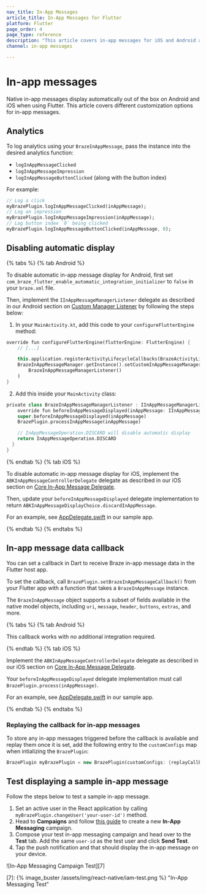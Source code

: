 ```yaml
---
nav_title: In-App Messages
article_title: In-App Messages for Flutter
platform: Flutter
page_order: 4
page_type: reference
description: "This article covers in-app messages for iOS and Android apps using Flutter, including customizing and logging analytics."
channel: in-app messages

---
```


# In-app messages

Native in-app messages display automatically out of the box on Android and iOS when using Flutter. This article covers different customization options for in-app messages.

## Analytics

To log analytics using your `BrazeInAppMessage`, pass the instance into the desired analytics function:
- `logInAppMessageClicked`
- `logInAppMessageImpression`
- `logInAppMessageButtonClicked` (along with the button index)

For example:
```dart
// Log a click
myBrazePlugin.logInAppMessageClicked(inAppMessage);
// Log an impression
myBrazePlugin.logInAppMessageImpression(inAppMessage);
// Log button index `0` being clicked
myBrazePlugin.logInAppMessageButtonClicked(inAppMessage, 0);
```

## Disabling automatic display

{% tabs %}
{% tab Android %}

To disable automatic in-app message display for Android, first set `com_braze_flutter_enable_automatic_integration_initializer` to `false` in your `braze.xml` file.

Then, implement the `IInAppMessageManagerListener` delegate as described in our Android section on [Custom Manager Listener][1] by following the steps below:

1. In your `MainActivity.kt`, add this code to your `configureFlutterEngine` method:
```dart
override fun configureFlutterEngine(flutterEngine: FlutterEngine) {
	// [...]

	this.application.registerActivityLifecycleCallbacks(BrazeActivityLifecycleCallbackListener())
	BrazeInAppMessageManager.getInstance().setCustomInAppMessageManagerListener(
	    BrazeInAppMessageManagerListener()
	)
}
```

2. Add this inside your `MainActivity` class:
```dart
private class BrazeInAppMessageManagerListener : IInAppMessageManagerListener {
	override fun beforeInAppMessageDisplayed(inAppMessage: IInAppMessage): InAppMessageOperation {
    super.beforeInAppMessageDisplayed(inAppMessage)
    BrazePlugin.processInAppMessage(inAppMessage)

    // InAppMessageOperation.DISCARD will disable automatic display
    return InAppMessageOperation.DISCARD
  }
}
```

{% endtab %}
{% tab iOS %}

To disable automatic in-app message display for iOS, implement the `ABKInAppMessageControllerDelegate` delegate as described in our iOS section on [Core In-App Message Delegate][2].

Then, update your `beforeInAppMessageDisplayed` delegate implementation to return `ABKInAppMessageDisplayChoice.discardInAppMessage`.

For an example, see [AppDelegate.swift][3] in our sample app.

{% endtab %}
{% endtabs %}

## In-app message data callback

You can set a callback in Dart to receive Braze in-app message data in the Flutter host app.

To set the callback, call `BrazePlugin.setBrazeInAppMessageCallback()` from your Flutter app with a function that takes a `BrazeInAppMessage` instance.

The `BrazeInAppMessage` object supports a subset of fields available in the native model objects, including `uri`, `message`, `header`, `buttons`, `extras`, and more.

{% tabs %}
{% tab Android %}

This callback works with no additional integration required.

{% endtab %}
{% tab iOS %}

Implement the `ABKInAppMessageControllerDelegate` delegate as described in our iOS section on [Core In-App Message Delegate][4].

Your `beforeInAppMessageDisplayed` delegate implementation must call `BrazePlugin.process(inAppMessage)`.

For an example, see [AppDelegate.swift][5] in our sample app.

{% endtab %}
{% endtabs %}

### Replaying the callback for in-app messages

To store any in-app messages triggered before the callback is available and replay them once it is set, add the following entry to the `customConfigs` map when intializing the `BrazePlugin`:
```dart
BrazePlugin myBrazePlugin = new BrazePlugin(customConfigs: {replayCallbacksConfigKey: true});
```

## Test displaying a sample in-app message

Follow the steps below to test a sample in-app message.

1. Set an active user in the React application by calling `myBrazePlugin.changeUser('your-user-id')` method.
2. Head to **Campaigns** and follow [this guide][6] to create a new **In-App Messaging** campaign.
3. Compose your test in-app messaging campaign and head over to the **Test** tab. Add the same `user-id` as the test user and click **Send Test**.
4. Tap the push notification and that should display the in-app message on your device.

![In-App Messaging Campaign Test][7]


[1]: {{site.baseurl}}/developer_guide/platform_integration_guides/android/in-app_messaging/customization/#custom-manager-listener
[2]: {{site.baseurl}}/developer_guide/platform_integration_guides/ios/in-app_messaging/customization/#core-in-app-message-controller-delegate
[3]: https://github.com/braze-inc/braze-flutter-sdk/blob/master/example/ios/Runner/AppDelegate.swift
[4]: {{site.baseurl}}/developer_guide/platform_integration_guides/ios/in-app_messaging/customization/#core-in-app-message-controller-delegate
[5]: https://github.com/braze-inc/braze-flutter-sdk/blob/master/example/ios/Runner/AppDelegate.swift
[6]: {{site.baseurl}}/user_guide/message_building_by_channel/in-app_messages/create/
[7]: {% image_buster /assets/img/react-native/iam-test.png %} "In-App Messaging Test"
